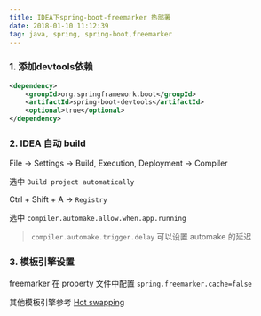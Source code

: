 ```yaml
---
title: IDEA下spring-boot-freemarker 热部署
date: 2018-01-10 11:12:39
tag: java, spring, spring-boot,freemarker
---
```

### 1. 添加devtools依赖
```xml
<dependency>
    <groupId>org.springframework.boot</groupId>
    <artifactId>spring-boot-devtools</artifactId>
    <optional>true</optional>
</dependency>
```

### 2. IDEA 自动 build
File -> Settings -> Build, Execution, Deployment -> Compiler

选中 `Build project automatically`

Ctrl + Shift + A -> `Registry`

选中 `compiler.automake.allow.when.app.running`

> `compiler.automake.trigger.delay` 可以设置 automake 的延迟

### 3. 模板引擎设置
freemarker 在 property 文件中配置 `spring.freemarker.cache=false`

其他模板引擎参考 [Hot swapping](https://docs.spring.io/spring-boot/docs/current/reference/html/howto-hotswapping.html)